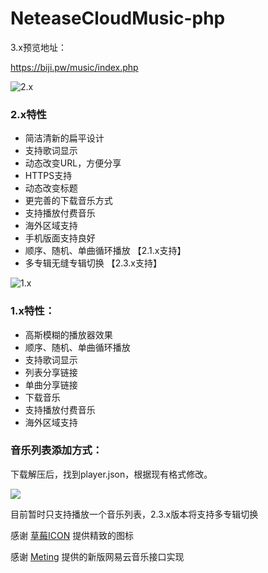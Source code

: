 # NeteaseCloudMusic-php

3.x预览地址：

https://biji.pw/music/index.php

![2.x](https://ws2.sinaimg.cn/large/006tNc79gy1fj8tdkyi5sj30qt0f5gn1.jpg)

### 2.x特性
- 简洁清新的扁平设计
- 支持歌词显示
- 动态改变URL，方便分享
- HTTPS支持
- 动态改变标题
- 更完善的下载音乐方式
- 支持播放付费音乐
- 海外区域支持
- 手机版面支持良好
- 顺序、随机、单曲循环播放 【2.1.x支持】
- 多专辑无缝专辑切换 【2.3.x支持】


![1.x](https://ws3.sinaimg.cn/large/006tNc79gy1fguwf69plkj30p10dhmyw.jpg)

### 1.x特性：
- 高斯模糊的播放器效果
- 顺序、随机、单曲循环播放
- 支持歌词显示
- 列表分享链接
- 单曲分享链接
- 下载音乐
- 支持播放付费音乐
- 海外区域支持

### 音乐列表添加方式：

下载解压后，找到player.json，根据现有格式修改。

![](https://ws3.sinaimg.cn/large/006tKfTcgy1fgyeud2i7bj30j308udgk.jpg)

目前暂时只支持播放一个音乐列表，2.3.x版本将支持多专辑切换

感谢 [草莓ICON](http://chuangzaoshi.com/icon/) 提供精致的图标

感谢 [Meting](https://github.com/metowolf/Meting) 提供的新版网易云音乐接口实现
